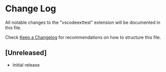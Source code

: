 # Change Log
All notable changes to the "vscodeexttest" extension will be documented in this file.

Check [Keep a Changelog](http://keepachangelog.com/) for recommendations on how to structure this file.

## [Unreleased]
- Initial release